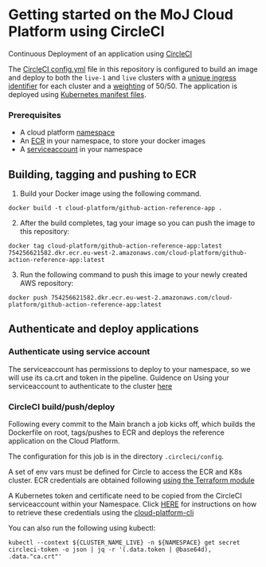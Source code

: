 # Getting started on the MoJ Cloud Platform using CircleCI

Continuous Deployment of an application using [CircleCI](https://user-guide.cloud-platform.service.justice.gov.uk/documentation/deploying-an-app/using-circleci-for-continuous-deployment.html#continuous-deployment-of-an-application-using-circleci-and-helm)

The [CircleCI config.yml](https://github.com/ministryofjustice/cloud-platform-reference-app/blob/main/.circleci/config.yml) file in this repository is configured to build an image and deploy to both the `live-1` and `live` clusters with a [unique ingress identifier](https://github.com/ministryofjustice/cloud-platform-reference-app/blob/73b021b36a0cfee9b7363a119db92597e398641c/deploy/kubectl/live-1/ingress.yaml#L6) for each cluster and a [weighting](https://github.com/ministryofjustice/cloud-platform-reference-app/blob/73b021b36a0cfee9b7363a119db92597e398641c/deploy/kubectl/live-1/ingress.yaml#L7) of 50/50. 
The application is deployed using [Kubernetes manifest files](https://github.com/ministryofjustice/cloud-platform-reference-app/tree/main/deploy/kubectl).

### Prerequisites

* A cloud platform [namespace](https://user-guide.cloud-platform.service.justice.gov.uk/documentation/getting-started/env-create.html#creating-a-cloud-platform-environment)
* An [ECR](https://user-guide.cloud-platform.service.justice.gov.uk/documentation/getting-started/ecr-setup.html#creating-an-ecr-repository) in your namespace, to store your docker images
* A [serviceaccount](https://user-guide.cloud-platform.service.justice.gov.uk/documentation/getting-started/cloud-platform-cli.html#add-a-service-account-to-your-namespace) in your namespace

## Building, tagging and pushing to ECR

1) Build your Docker image using the following command.

```docker build -t cloud-platform/github-action-reference-app .```

2) After the build completes, tag your image so you can push the image to this repository:

```docker tag cloud-platform/github-action-reference-app:latest 754256621582.dkr.ecr.eu-west-2.amazonaws.com/cloud-platform/github-action-reference-app:latest```

3) Run the following command to push this image to your newly created AWS repository:

```docker push 754256621582.dkr.ecr.eu-west-2.amazonaws.com/cloud-platform/github-action-reference-app:latest```

## Authenticate and deploy applications

### Authenticate using service account

The serviceaccount has permissions to deploy to your namespace, so we will use its ca.crt and token in the pipeline. Guidence on Using your serviceaccount to authenticate to the cluster [here](https://user-guide.cloud-platform.service.justice.gov.uk/documentation/deploying-an-app/github-actions-continuous-deployment.html#using-your-serviceaccount)

### CircleCI build/push/deploy

Following every commit to the Main branch a job kicks off, which builds the Dockerfile on root, tags/pushes to ECR and deploys the reference application on the Cloud Platform.

The configuration for this job is in the directory `.circleci/config`.

A set of env vars must be defined for Circle to access the ECR and K8s cluster.
ECR credentials are obtained following [using the Terraform module](https://github.com/ministryofjustice/cloud-platform-terraform-ecr-credentials)

A Kubernetes token and certificate need to be copied from the CircleCI serviceaccount within your Namespace. Click [HERE](https://user-guide.cloud-platform.service.justice.gov.uk/documentation/deploying-an-app/using-circleci-for-continuous-deployment.html#retrieving-the-service-account-credentials) for instructions on how to retrieve these credentials using the [cloud-platform-cli](https://github.com/ministryofjustice/cloud-platform-cli)

You can also run the following using kubectl:
```
kubectl --context ${CLUSTER_NAME_LIVE} -n ${NAMESPACE} get secret circleci-token -o json | jq -r '(.data.token | @base64d), .data."ca.crt"'
```
